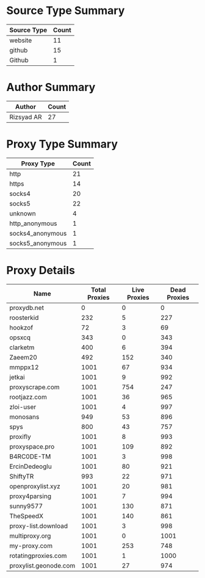 # Source Type Summary

| Source Type | Count |
|-------------|-------|
| website | 11 |
| github | 15 |
| Github | 1 |


# Author Summary

| Author | Count |
|--------|-------|
| Rizsyad AR | 27 |


# Proxy Type Summary

| Proxy Type | Count |
|------------|-------|
| http | 21 |
| https | 14 |
| socks4 | 20 |
| socks5 | 22 |
| unknown | 4 |
| http_anonymous | 1 |
| socks4_anonymous | 1 |
| socks5_anonymous | 1 |


# Proxy Details

| Name | Total Proxies | Live Proxies | Dead Proxies |
|------|---------------|--------------|---------------|
| proxydb.net | 0 | 0 | 0 |
| roosterkid | 232 | 5 | 227 |
| hookzof | 72 | 3 | 69 |
| opsxcq | 343 | 0 | 343 |
| clarketm | 400 | 6 | 394 |
| Zaeem20 | 492 | 152 | 340 |
| mmppx12 | 1001 | 67 | 934 |
| jetkai | 1001 | 9 | 992 |
| proxyscrape.com | 1001 | 754 | 247 |
| rootjazz.com | 1001 | 36 | 965 |
| zloi-user | 1001 | 4 | 997 |
| monosans | 949 | 53 | 896 |
| spys | 800 | 43 | 757 |
| proxifly | 1001 | 8 | 993 |
| proxyspace.pro | 1001 | 109 | 892 |
| B4RC0DE-TM | 1001 | 3 | 998 |
| ErcinDedeoglu | 1001 | 80 | 921 |
| ShiftyTR | 993 | 22 | 971 |
| openproxylist.xyz | 1001 | 20 | 981 |
| proxy4parsing | 1001 | 7 | 994 |
| sunny9577 | 1001 | 130 | 871 |
| TheSpeedX | 1001 | 140 | 861 |
| proxy-list.download | 1001 | 3 | 998 |
| multiproxy.org | 1001 | 0 | 1001 |
| my-proxy.com | 1001 | 253 | 748 |
| rotatingproxies.com | 1001 | 1 | 1000 |
| proxylist.geonode.com | 1001 | 27 | 974 |
